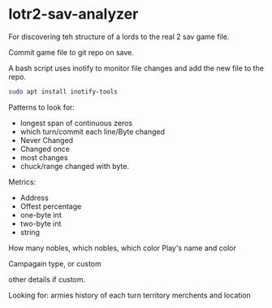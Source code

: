# lotr2-sav-analyzer
For discovering teh structure of a lords to the real 2 sav game file.

Commit game file to git repo on save.

A bash script uses inotify to monitor file changes and add the new file to the repo.

```bash
sudo apt install inotify-tools
```

Patterns to look for:

* longest span of continuous zeros
* which turn/commit each line/Byte changed
* Never Changed
* Changed once
* most changes
* chuck/range changed with byte.

Metrics:
* Address
* Offest percentage
* one-byte int
* two-byte int
* string

How many nobles, which nobles, which color
Play's name and color

Campagain type, or custom

other details if custom.

Looking for:
armies
history of each turn
territory
merchents and location
